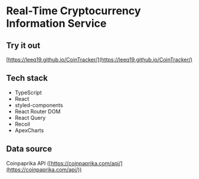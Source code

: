 # Real-Time Cryptocurrency Information Service

## Try it out

[https://leeq19.github.io/CoinTracker/](https://leeq19.github.io/CoinTracker/)


## Tech stack

+ TypeScript
+ React
+ styled-components
+ React Router DOM
+ React Query
+ Recoil
+ ApexCharts


## Data source

Coinpaprika API ([https://coinpaprika.com/api/](https://coinpaprika.com/api/))
